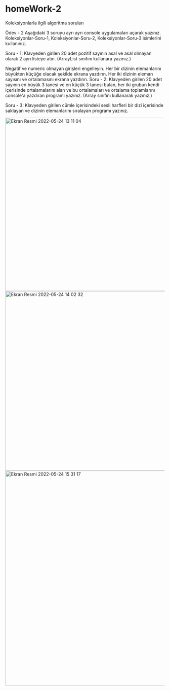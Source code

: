 # homeWork-2
Koleksiyonlarla ilgili algoritma soruları


Ödev - 2
Aşağıdaki 3 soruyu ayrı ayrı console uygulamaları açarak yazınız. Koleksiyonlar-Soru-1, Koleksiyonlar-Soru-2, Koleksiyonlar-Soru-3 isimlerini kullanınız.

Soru - 1: Klavyeden girilen 20 adet pozitif sayının asal ve asal olmayan olarak 2 ayrı listeye atın. (ArrayList sınıfını kullanara yazınız.)

Negatif ve numeric olmayan girişleri engelleyin.
Her bir dizinin elemanlarını büyükten küçüğe olacak şekilde ekrana yazdırın.
Her iki dizinin eleman sayısını ve ortalamasını ekrana yazdırın.
Soru - 2: Klavyeden girilen 20 adet sayının en büyük 3 tanesi ve en küçük 3 tanesi bulan, her iki grubun kendi içerisinde ortalamalarını alan ve bu ortalamaları ve ortalama toplamlarını console'a yazdıran programı yazınız. (Array sınıfını kullanarak yazınız.)

Soru - 3: Klavyeden girilen cümle içerisindeki sesli harfleri bir dizi içerisinde saklayan ve dizinin elemanlarını sıralayan programı yazınız.




<img width="547" alt="Ekran Resmi 2022-05-24 13 11 04" src="https://user-images.githubusercontent.com/105243448/170035954-44f83b3d-5171-440f-82de-7ccb9b6d33c2.png">


<img width="567" alt="Ekran Resmi 2022-05-24 14 02 32" src="https://user-images.githubusercontent.com/105243448/170035977-9dfeddfa-2781-4ba3-b78a-d62aebbedc6f.png">



<img width="679" alt="Ekran Resmi 2022-05-24 15 31 17" src="https://user-images.githubusercontent.com/105243448/170035988-cb45ce7a-587f-45b3-a44f-7edbdd6149e5.png">



